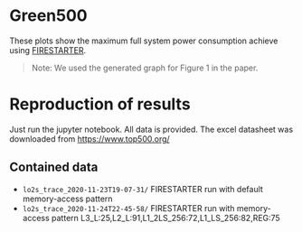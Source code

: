 Green500
========

These plots show the maximum full system power consumption achieve using [FIRESTARTER](https://github.com/tud-zih-energy/FIRESTARTER).

> Note: We used the generated graph for Figure 1 in the paper.

Reproduction of results
=======================

Just run the jupyter notebook. All data is provided. The excel datasheet was downloaded from https://www.top500.org/


## Contained data

 * `lo2s_trace_2020-11-23T19-07-31/` FIRESTARTER run with default memory-access pattern
 * `lo2s_trace_2020-11-24T22-45-58/` FIRESTARTER run with memory-access pattern L3_L:25,L2_L:91,L1_2LS_256:72,L1_LS_256:82,REG:75
